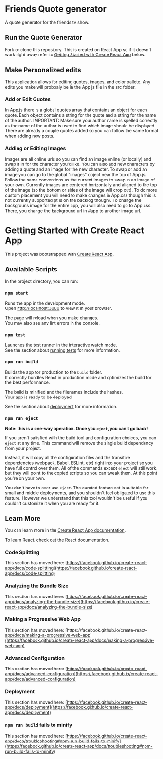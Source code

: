 # Friends Quote generator
A quote generator for the friends tv show.

## Run the Quote Generator
Fork or clone this repository. This is created on React App so if it doesn't work right away refer to [Getting Started with Create React App](#getting-started-with-create-react-app) below.

## Make Personalized edits
This application allows for editing quotes, images, and color pallete. Any edits you make will probbaly be in the App.js file in the src folder.

### Add or Edit Quotes
In App.js there is a global quotes array that contains an object for each quote. Each object contains a string for the quote and a string for the name of the author. IMPORTANT: Make sure your author name is spelled correctly as the name of the author is used to find which image should be displayed. There are already a couple quotes added so you can follow the same format when adding new posts.

### Adding or Editing Images
Images are all online urls so you can find an image online (or locally) and swap it in for the character you'd like. You can also add new characters by adding a quote and an image for the new character. To swap or add an image you can go to the global "images" object near the top of App.js. Follow the same conventions as the current images to swap in an image of your own. Currently images are centered horizontally and aligned to the top of the image (so the bottom or sides of the image will crop out). To do more custom placement you will need to make changes in App.css though this is not currently supported (it is on the backlog though). To change the backgrouns image for the entire app, you will also need to go to App.css. There, you change the background url in #app to another image url.


# Getting Started with Create React App

This project was bootstrapped with [Create React App](https://github.com/facebook/create-react-app).

## Available Scripts

In the project directory, you can run:

### `npm start`

Runs the app in the development mode.\
Open [http://localhost:3000](http://localhost:3000) to view it in your browser.

The page will reload when you make changes.\
You may also see any lint errors in the console.

### `npm test`

Launches the test runner in the interactive watch mode.\
See the section about [running tests](https://facebook.github.io/create-react-app/docs/running-tests) for more information.

### `npm run build`

Builds the app for production to the `build` folder.\
It correctly bundles React in production mode and optimizes the build for the best performance.

The build is minified and the filenames include the hashes.\
Your app is ready to be deployed!

See the section about [deployment](https://facebook.github.io/create-react-app/docs/deployment) for more information.

### `npm run eject`

**Note: this is a one-way operation. Once you `eject`, you can't go back!**

If you aren't satisfied with the build tool and configuration choices, you can `eject` at any time. This command will remove the single build dependency from your project.

Instead, it will copy all the configuration files and the transitive dependencies (webpack, Babel, ESLint, etc) right into your project so you have full control over them. All of the commands except `eject` will still work, but they will point to the copied scripts so you can tweak them. At this point you're on your own.

You don't have to ever use `eject`. The curated feature set is suitable for small and middle deployments, and you shouldn't feel obligated to use this feature. However we understand that this tool wouldn't be useful if you couldn't customize it when you are ready for it.

## Learn More

You can learn more in the [Create React App documentation](https://facebook.github.io/create-react-app/docs/getting-started).

To learn React, check out the [React documentation](https://reactjs.org/).

### Code Splitting

This section has moved here: [https://facebook.github.io/create-react-app/docs/code-splitting](https://facebook.github.io/create-react-app/docs/code-splitting)

### Analyzing the Bundle Size

This section has moved here: [https://facebook.github.io/create-react-app/docs/analyzing-the-bundle-size](https://facebook.github.io/create-react-app/docs/analyzing-the-bundle-size)

### Making a Progressive Web App

This section has moved here: [https://facebook.github.io/create-react-app/docs/making-a-progressive-web-app](https://facebook.github.io/create-react-app/docs/making-a-progressive-web-app)

### Advanced Configuration

This section has moved here: [https://facebook.github.io/create-react-app/docs/advanced-configuration](https://facebook.github.io/create-react-app/docs/advanced-configuration)

### Deployment

This section has moved here: [https://facebook.github.io/create-react-app/docs/deployment](https://facebook.github.io/create-react-app/docs/deployment)

### `npm run build` fails to minify

This section has moved here: [https://facebook.github.io/create-react-app/docs/troubleshooting#npm-run-build-fails-to-minify](https://facebook.github.io/create-react-app/docs/troubleshooting#npm-run-build-fails-to-minify)
